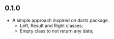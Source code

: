 ## 0.1.0

* A simple approach inspired on dartz package.
    * Left, Result and Right classes;
    * Empty class to not return any data;
